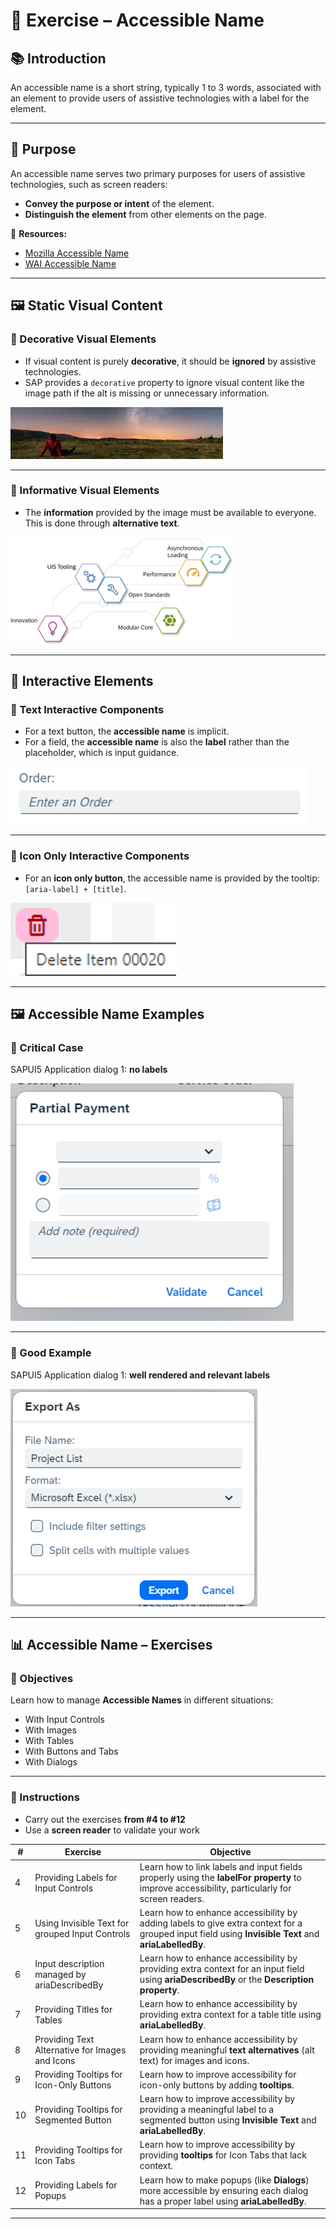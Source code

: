 
# 📝 Exercise – Accessible Name

## 📚 Introduction

An accessible name is a short string, typically 1 to 3 words, associated with an element to provide users of assistive technologies with a label for the element.

---

## 🎯 Purpose

An accessible name serves two primary purposes for users of assistive technologies, such as screen readers:

- **Convey the purpose or intent** of the element.
- **Distinguish the element** from other elements on the page.

🔗 **Resources:**
- [Mozilla Accessible Name](https://developer.mozilla.org/en-US/docs/Web/Accessibility/ARIA/Attributes/aria-label)
- [WAI Accessible Name](https://www.w3.org/WAI/WCAG21/Techniques/general/G208)

---

## 🖼️ Static Visual Content

### 🔹 Decorative Visual Elements

- If visual content is purely **decorative**, it should be **ignored** by assistive technologies.
- SAP provides a `decorative` property to ignore visual content like the image path if the alt is missing or unnecessary information.

![Decorative Example](./images/decorative_image.jpg)

---

### 🔹 Informative Visual Elements

- The **information** provided by the image must be available to everyone. This is done through **alternative text**.

![Informative Example](./images/informative_image.png)

---

## 🔧 Interactive Elements

### 🔹 Text Interactive Components

- For a text button, the **accessible name** is implicit.
- For a field, the **accessible name** is also the **label** rather than the placeholder, which is input guidance.

![Input Field Example](./images/input_field.png)

---

### 🔹 Icon Only Interactive Components

- For an **icon only button**, the accessible name is provided by the tooltip: `[aria-label] + [title]`.

![Delete Button Icon](./images/delete_button_icon.png)

---

## 🖼️ Accessible Name Examples

### 🔹 Critical Case

SAPUI5 Application dialog 1: **no labels**

![Critical Case](./images/critical_case.png)

---

### 🔹 Good Example

SAPUI5 Application dialog 1: **well rendered and relevant labels**

![Good Example](./images/good_example.png)

---

## 📊 Accessible Name – Exercises

### 🎯 Objectives

Learn how to manage **Accessible Names** in different situations:

- With Input Controls
- With Images
- With Tables
- With Buttons and Tabs
- With Dialogs

---

### 📝 Instructions
- Carry out the exercises **from #4 to #12**
- Use a **screen reader** to validate your work


| # | Exercise | Objective |
|---|----------|-----------|
| 4 | Providing Labels for Input Controls | Learn how to link labels and input fields properly using the **labelFor property** to improve accessibility, particularly for screen readers. |
| 5 | Using Invisible Text for grouped Input Controls | Learn how to enhance accessibility by adding labels to give extra context for a grouped input field using **Invisible Text** and **ariaLabelledBy**. |
| 6 | Input description managed by ariaDescribedBy | Learn how to enhance accessibility by providing extra context for an input field using **ariaDescribedBy** or the **Description property**. |
| 7 | Providing Titles for Tables | Learn how to enhance accessibility by providing extra context for a table title using **ariaLabelledBy**. |
| 8 | Providing Text Alternative for Images and Icons | Learn how to enhance accessibility by providing meaningful **text alternatives** (alt text) for images and icons. |
| 9 | Providing Tooltips for Icon-Only Buttons | Learn how to improve accessibility for icon-only buttons by adding **tooltips**. |
| 10 | Providing Tooltips for Segmented Button | Learn how to improve accessibility by providing a meaningful label to a segmented button using **Invisible Text** and **ariaLabelledBy**. |
| 11 | Providing Tooltips for Icon Tabs | Learn how to improve accessibility by providing **tooltips** for Icon Tabs that lack context. |
| 12 | Providing Labels for Popups | Learn how to make popups (like **Dialogs**) more accessible by ensuring each dialog has a proper label using **ariaLabelledBy**. |



---
